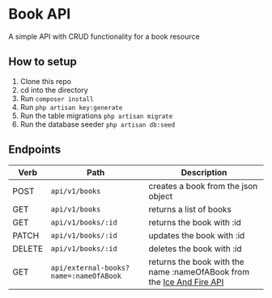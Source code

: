 #  Book API
A simple API with CRUD functionality for a book resource

##  How to setup  
1.  Clone this repo
2.  cd into the directory
3.  Run `composer install`
4.  Run `php artisan key:generate`
5.  Run the table migrations `php artisan migrate`
6.  Run the database seeder `php artisan db:seed`

##  Endpoints
|Verb          	|Path               |Description                  |
|---------------|-------------------|-----------------------------|
|POST			|`api/v1/books`   	|creates a book from the json object|
|GET         	|`api/v1/books`		|returns a list of books      |
|GET         	|`api/v1/books/:id`	|returns the book with :id |
|PATCH         	|`api/v1/books/:id`	|updates the book with :id |
|DELETE         |`api/v1/books/:id`	|deletes the book with :id |
|GET            |`api/external-books?name=:nameOfABook`	|returns the book with the name :nameOfABook from the [Ice And Fire API](https://anapioficeandfire.com/Documentation#books)|
